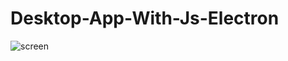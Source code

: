﻿# Desktop-App-With-Js-Electron
![screen](https://user-images.githubusercontent.com/16476036/197363510-3e4126b0-0aac-4de6-8a34-687050bcf6ea.png)
